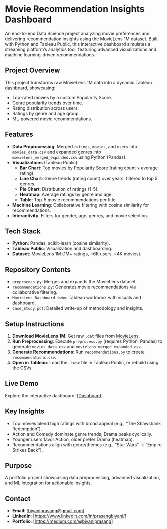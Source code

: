 # Movie Recommendation Insights Dashboard

An end-to-end Data Science project analyzing movie preferences and delivering recommendation insights using the MovieLens 1M dataset. Built with Python and Tableau Public, this interactive dashboard simulates a streaming platform’s analytics tool, featuring advanced visualizations and machine learning-driven recommendations.

## Project Overview

This project transforms raw MovieLens 1M data into a dynamic Tableau dashboard, showcasing:
- Top-rated movies by a custom Popularity Score.
- Genre popularity trends over time.
- Rating distribution across users.
- Ratings by genre and age group.
- ML-powered movie recommendations.

## Features

- **Data Preprocessing**: Merged `ratings`, `movies`, and `users` into `movies_data.csv` and expanded genres into `movielens_merged_expanded.csv` using Python (Pandas).
- **Visualizations** (Tableau Public):
  - **Bar Chart**: Top movies by Popularity Score (rating count × average rating).
  - **Line Chart**: Genre trends (rating count) over years, filtered to top 5 genres.
  - **Pie Chart**: Distribution of ratings (1-5).
  - **Heatmap**: Average ratings by genre and age.
  - **Table**: Top-5 movie recommendations per title.
- **Machine Learning**: Collaborative filtering with cosine similarity for recommendations.
- **Interactivity**: Filters for gender, age, genres, and movie selection.

## Tech Stack

- **Python**: Pandas, scikit-learn (cosine similarity).
- **Tableau Public**: Visualization and dashboarding.
- **Dataset**: MovieLens 1M (1M+ ratings, ~6K users, ~4K movies).

## Repository Contents

- `preprocess.py`: Merges and expands the MovieLens dataset.
- `recommendations.py`: Generates movie recommendations via collaborative filtering.
- `MovieLens_Dashboard.twbx`: Tableau workbook with visuals and dashboard.
- `Case_Study.pdf`: Detailed write-up of methodology and insights.

## Setup Instructions

1. **Download MovieLens 1M**: Get raw `.dat` files from [MovieLens](https://grouplens.org/datasets/movielens/1m/).
2. **Run Preprocessing**: Execute `preprocess.py` (requires Python, Pandas) to generate `movies_data.csv` and `movielens_merged_expanded.csv`.
3. **Generate Recommendations**: Run `recommendations.py` to create `recommendations.csv`.
4. **Open in Tableau**: Load the `.twbx` file in Tableau Public, or rebuild using the CSVs.

## Live Demo

Explore the interactive dashboard: [[Dashboard](https://public.tableau.com/app/profile/prasang.biyani/viz/movies_recommendation/Dashboard1?publish=yes)].

## Key Insights

- Top movies blend high ratings with broad appeal (e.g., “The Shawshank Redemption”).
- Action and Comedy dominate genre trends; Drama peaks cyclically.
- Younger users favor Action, older prefer Drama (heatmap).
- Recommendations align with genre/themes (e.g., “Star Wars” → “Empire Strikes Back”).

## Purpose

A portfolio project showcasing data preprocessing, advanced visualization, and ML integration for actionable insights.

## Contact

- **Email**: [biyaniprasang@gmail.com]
- **LinkedIn**: [https://www.linkedin.com/in/prasangbiyani/]
- **Portfolio**: [https://medium.com/@biyaniprasang]
